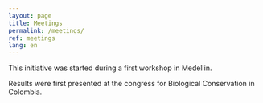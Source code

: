 ```yaml
---
layout: page
title: Meetings
permalink: /meetings/
ref: meetings
lang: en
---
```


This initiative was started during a first workshop in Medellin.

Results were first presented at the congress for Biological Conservation in Colombia.
